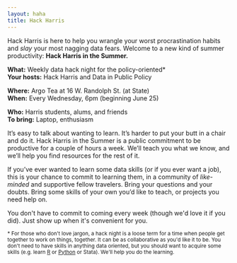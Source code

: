 ```yaml
---
layout: haha
title: Hack Harris
---
```


Hack Harris is here to help you wrangle your worst procrastination habits and *slay* your most nagging data fears. Welcome to a new kind of summer productivity: **Hack Harris in the Summer.**

**What:** Weekly data hack night for the policy-oriented*  
**Your hosts:** Hack Harris and Data in Public Policy  
  
**Where:** Argo Tea at 16 W. Randolph St. (at State)  
**When:** Every Wednesday, 6pm (beginning June 25)  
  
**Who:** Harris students, alums, and friends  
**To bring:** Laptop, enthusiasm  

It’s easy to talk about wanting to learn. It’s harder to put your butt in a chair and do it. Hack Harris in the Summer is a public commitment to be productive for a couple of hours a week. We’ll teach you what we know, and we’ll help you find resources for the rest of it. 

If you’ve ever wanted to learn some data skills (or if you ever want a job), this is your chance to commit to learning them, in a community of *like-minded* and supportive fellow travelers. Bring your questions and your doubts. Bring some skills of your own you’d like to teach, or projects you need help on. 

You don't have to commit to coming every week (though we'd love it if you did). Just show up when it's convenient for you.

<small>\* For those who don't love jargon, a hack night is a loose term for a time when people get together to work on things, together. It can be as collaborative as you'd like it to be. You don't need to have skills in anything data oriented, but you should want to acquire some skills (e.g. learn [R](/resources/#r) or [Python](/resources/#python) or Stata). We'll help you do the learning.</small>
